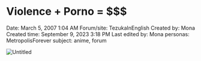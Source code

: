 # Violence + Porno = $$$

Date: March 5, 2007 1:04 AM
Forum/site: TezukaInEnglish
Created by: Mona
Created time: September 9, 2023 3:18 PM
Last edited by: Mona
personas: MetropolisForever
subject: anime, forum

![Untitled](../../../Joshua%E2%80%99s%20personas%20&%20victimes%2047f302c3ee7140169d02d7ecbb1b2b4c/Rushes%20Personas%2026f0f60550004a05bb97f11a02504bf4/Threads%20Metropolisforever%209ac60e59c9734450837c8d0fdc52e369/Untitled%203.png)